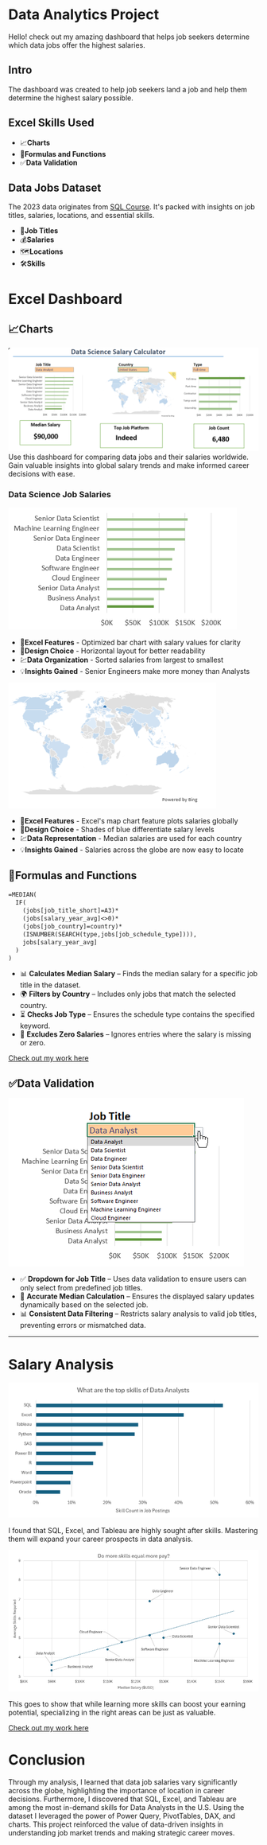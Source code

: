 # Data Analytics Project

Hello! check out my amazing dashboard that helps job seekers determine which data jobs offer the highest salaries.

## Intro 
The dashboard was created to help job seekers land a job and help them determine the highest salary possible.

## Excel Skills Used

- 📈**Charts**
- 🧮**Formulas and Functions**
- ✅**Data Validation**

## Data Jobs Dataset 
The 2023 data originates from [SQL Course](https://lukebarousse.com/excel). It's packed with insights on job titles, salaries, locations, and essential skills.

- 🏬**Job Titles**
- 💰**Salaries**
- 🗺️**Locations**
- 🛠️**Skills**

# Excel Dashboard

## 📈Charts

![alt text](Excel%20Project/Dashboard.png)
Use this dashboard for comparing data jobs and their salaries worldwide. Gain valuable insights into global salary trends and make informed career decisions with ease.

### Data Science Job Salaries

![alt text](Excel%20Project/bar_chart_jobs.png)

- 🧰**Excel Features** - Optimized bar chart with salary values for clarity
- 🎨**Design Choice** - Horizontal layout for better readability
- 💹**Data Organization** - Sorted salaries from largest to smallest
- 💡**Insights Gained** - Senior Engineers make more money than Analysts

![alt text](Excel%20Project/map.png)

- 🧰**Excel Features** - Excel's map chart feature plots salaries globally
- 🎨**Design Choice** - Shades of blue differentiate salary levels
- 💹**Data Representation** - Median salaries are used for each country
- 💡**Insights Gained** - Salaries across the globe are now easy to locate 

## 🧮Formulas and Functions

```
=MEDIAN(
  IF(
    (jobs[job_title_short]=A3)*
    (jobs[salary_year_avg]<>0)*
    (jobs[job_country]=country)*
    (ISNUMBER(SEARCH(type,jobs[job_schedule_type]))),
    jobs[salary_year_avg]
  )
)
```

- 📊 **Calculates Median Salary** – Finds the median salary for a specific job title in the dataset.
- 🌍 **Filters by Country** – Includes only jobs that match the selected country.
- ⏳ **Checks Job Type** – Ensures the schedule type contains the specified keyword.
- 🚫 **Excludes Zero Salaries** – Ignores entries where the salary is missing or zero.

[Check out my work here](Excel%20Project/Project_Dashboard.xlsx)

## ✅Data Validation

![alt text](Excel%20Project/validation.png)

- ✅ **Dropdown for Job Title** – Uses data validation to ensure users can only select from predefined job titles.
- 🔎 **Accurate Median Calculation** – Ensures the displayed salary updates dynamically based on the selected job.
- 📊 **Consistent Data Filtering** – Restricts salary analysis to valid job titles, preventing errors or mismatched data.

---
# Salary Analysis
![alt text](Excel%20Project/top_skills-2.png)

 I found that SQL, Excel, and Tableau are highly sought after skills. Mastering them will expand your career prospects in data analysis.

![alt text](Excel%20Project/more_skills_more_money-3.png)

This goes to show that while learning more skills can boost your earning potential, specializing in the right areas can be just as valuable.

[Check out my work here](Excel%20Project/Project_Analysis.xlsx)

# Conclusion 
Through my analysis, I learned that data job salaries vary significantly across the globe, highlighting the importance of location in career decisions. Furthermore, I discovered that SQL, Excel, and Tableau are among the most in-demand skills for Data Analysts in the U.S. Using the dataset I leveraged the power of Power Query, PivotTables, DAX, and charts. This project reinforced the value of data-driven insights in understanding job market trends and making strategic career moves.
